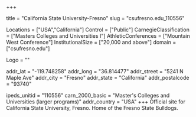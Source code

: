 
+++

title = "California State University-Fresno"
slug = "csufresno.edu_110556"

Locations = ["USA","California"]
Control = ["Public"]
CarnegieClassification = ["Masters Colleges and Universities I"]
AthleticConferences = ["Mountain West Conference"]
InstitutionalSize = ["20,000 and above"]
domain = ["csufresno.edu"]

Logo = ""

addr_lat = "-119.748258"
addr_long = "36.814477"
addr_street = "5241 N Maple Ave"
addr_city = "Fresno"
addr_state = "California"
addr_postalcode = "93740"

ipeds_unitid = "110556"
carn_2000_basic = "Master's Colleges and Universities (larger programs)"
addr_country = "USA"
+++
    Official site for California State University, Fresno. Home of the Fresno State Bulldogs.
